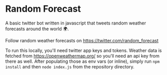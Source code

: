 # Random Forecast

A basic twitter bot written in javascript that tweets random weather forecasts around the world 🌍.

Follow random weather forecasts on https://twitter.com/random_forecast


To run this locally, you'll need twitter app keys and tokens. Weather data is fetched from https://openweathermap.org/ so you'll need an api key from there as well. After populating those as env vars (or inline), simply run `npm install` and then `node index.js` from the repository directory.
